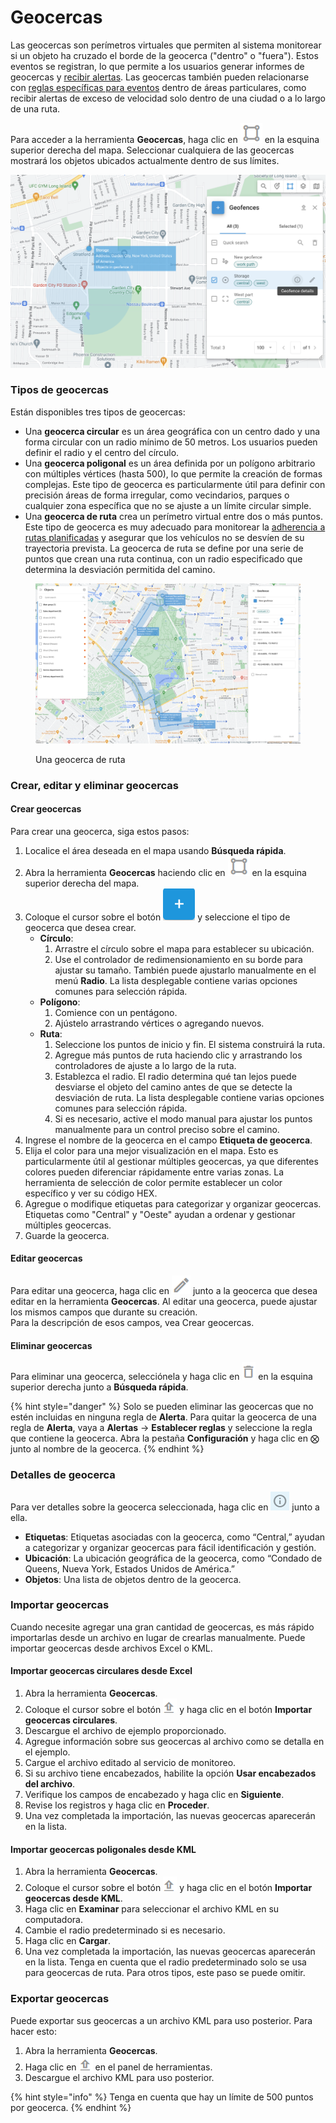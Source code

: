 # Geocercas

Las geocercas son perímetros virtuales que permiten al sistema monitorear si un objeto ha cruzado el borde de la geocerca ("dentro" o "fuera"). Estos eventos se registran, lo que permite a los usuarios generar informes de geocercas y [recibir alertas](../../../guia-del-usuario/reglas-y-alertas/control-de-movimientos/geocerca-de-entrada-o-salida.md). Las geocercas también pueden relacionarse con [reglas específicas para eventos](../../../guia-del-usuario/reglas-y-alertas/) dentro de áreas particulares, como recibir alertas de exceso de velocidad solo dentro de una ciudad o a lo largo de una ruta.

Para acceder a la herramienta **Geocercas**, haga clic en <img src="../../../.gitbook/assets/Untitled (14).png" alt="" data-size="line"> en la esquina superior derecha del mapa. Seleccionar cualquiera de las geocercas mostrará los objetos ubicados actualmente dentro de sus límites.

![La herramienta geocercas](../../../gua-del-usuario/seguimiento/herramientas-cartogrficas/attachments/image-20240807-002528.png)

### Tipos de geocercas

Están disponibles tres tipos de geocercas:

* Una **geocerca circular** es un área geográfica con un centro dado y una forma circular con un radio mínimo de 50 metros. Los usuarios pueden definir el radio y el centro del círculo.
* Una **geocerca poligonal** es un área definida por un polígono arbitrario con múltiples vértices (hasta 500), lo que permite la creación de formas complejas. Este tipo de geocerca es particularmente útil para definir con precisión áreas de forma irregular, como vecindarios, parques o cualquier zona específica que no se ajuste a un límite circular simple.
* Una **geocerca de ruta** crea un perímetro virtual entre dos o más puntos. Este tipo de geocerca es muy adecuado para monitorear la [adherencia a rutas planificadas](../../../guia-del-usuario/reglas-y-alertas/programacin-y-expedicin/desviacin-carretera.md) y asegurar que los vehículos no se desvíen de su trayectoria prevista. La geocerca de ruta se define por una serie de puntos que crean una ruta continua, con un radio especificado que determina la desviación permitida del camino.

<figure><img src="../../../.gitbook/assets/Untitled (19).png" alt="Una geocerca de ruta"><figcaption><p>Una geocerca de ruta</p></figcaption></figure>

### Crear, editar y eliminar geocercas

#### Crear geocercas

Para crear una geocerca, siga estos pasos:

1. Localice el área deseada en el mapa usando **Búsqueda rápida**.
2. Abra la herramienta **Geocercas** haciendo clic en ![](<../../../.gitbook/assets/Untitled (14).png>) en la esquina superior derecha del mapa.
3. Coloque el cursor sobre el botón <img src="../../../.gitbook/assets/Untitled (18).png" alt="" data-size="line"> y seleccione el tipo de geocerca que desea crear.
   * **Círculo**:
     1. Arrastre el círculo sobre el mapa para establecer su ubicación.
     2. Use el controlador de redimensionamiento en su borde para ajustar su tamaño. También puede ajustarlo manualmente en el menú **Radio**. La lista desplegable contiene varias opciones comunes para selección rápida.
   * **Polígono**:
     1. Comience con un pentágono.
     2. Ajústelo arrastrando vértices o agregando nuevos.
   * **Ruta**:
     1. Seleccione los puntos de inicio y fin. El sistema construirá la ruta.
     2. Agregue más puntos de ruta haciendo clic y arrastrando los controladores de ajuste a lo largo de la ruta.
     3. Establezca el radio. El radio determina qué tan lejos puede desviarse el objeto del camino antes de que se detecte la desviación de ruta. La lista desplegable contiene varias opciones comunes para selección rápida.
     4. Si es necesario, active el modo manual para ajustar los puntos manualmente para un control preciso sobre el camino.
4. Ingrese el nombre de la geocerca en el campo **Etiqueta de geocerca**.
5. Elija el color para una mejor visualización en el mapa. Esto es particularmente útil al gestionar múltiples geocercas, ya que diferentes colores pueden diferenciar rápidamente entre varias zonas. La herramienta de selección de color permite establecer un color específico y ver su código HEX.
6. Agregue o modifique etiquetas para categorizar y organizar geocercas. Etiquetas como "Central" y "Oeste" ayudan a ordenar y gestionar múltiples geocercas.
7. Guarde la geocerca.

#### Editar geocercas

Para editar una geocerca, haga clic en <img src="../../../.gitbook/assets/Untitled (8).png" alt="" data-size="line"> junto a la geocerca que desea editar en la herramienta **Geocercas**. Al editar una geocerca, puede ajustar los mismos campos que durante su creación.\
Para la descripción de esos campos, vea Crear geocercas.

#### Eliminar geocercas

Para eliminar una geocerca, selecciónela y haga clic en <img src="../../../.gitbook/assets/Untitled (17).png" alt="" data-size="line"> en la esquina superior derecha junto a **Búsqueda rápida**.

{% hint style="danger" %}
Solo se pueden eliminar las geocercas que no estén incluidas en ninguna regla de **Alerta**. Para quitar la geocerca de una regla de **Alerta**, vaya a **Alertas** → **Establecer reglas** y seleccione la regla que contiene la geocerca. Abra la pestaña **Configuración** y haga clic en ⨂ junto al nombre de la geocerca.
{% endhint %}

### Detalles de geocerca

Para ver detalles sobre la geocerca seleccionada, haga clic en ![](<../../../.gitbook/assets/Untitled (3).png>) junto a ella.

* **Etiquetas**: Etiquetas asociadas con la geocerca, como “Central,” ayudan a categorizar y organizar geocercas para fácil identificación y gestión.
* **Ubicación**: La ubicación geográfica de la geocerca, como “Condado de Queens, Nueva York, Estados Unidos de América.”
* **Objetos**: Una lista de objetos dentro de la geocerca.

### Importar geocercas

Cuando necesite agregar una gran cantidad de geocercas, es más rápido importarlas desde un archivo en lugar de crearlas manualmente. Puede importar geocercas desde archivos Excel o KML.

#### Importar geocercas circulares desde Excel

1. Abra la herramienta **Geocercas**.
2. Coloque el cursor sobre el botón ![](<../../../.gitbook/assets/Untitled (16).png>) y haga clic en el botón **Importar geocercas circulares**.
3. Descargue el archivo de ejemplo proporcionado.
4. Agregue información sobre sus geocercas al archivo como se detalla en el ejemplo.
5. Cargue el archivo editado al servicio de monitoreo.
6. Si su archivo tiene encabezados, habilite la opción **Usar encabezados del archivo**.
7. Verifique los campos de encabezado y haga clic en **Siguiente**.
8. Revise los registros y haga clic en **Proceder**.
9. Una vez completada la importación, las nuevas geocercas aparecerán en la lista.

#### Importar geocercas poligonales desde KML

1. Abra la herramienta **Geocercas**.
2. Coloque el cursor sobre el botón ![](<../../../.gitbook/assets/Untitled (16).png>) y haga clic en el botón **Importar geocercas desde KML**.
3. Haga clic en **Examinar** para seleccionar el archivo KML en su computadora.
4. Cambie el radio predeterminado si es necesario.
5. Haga clic en **Cargar**.
6. Una vez completada la importación, las nuevas geocercas aparecerán en la lista. Tenga en cuenta que el radio predeterminado solo se usa para geocercas de ruta. Para otros tipos, este paso se puede omitir.

### Exportar geocercas

Puede exportar sus geocercas a un archivo KML para uso posterior. Para hacer esto:

1. Abra la herramienta **Geocercas**.
2. Haga clic en <img src="../../../.gitbook/assets/Untitled (16).png" alt="" data-size="line"> en el panel de herramientas.
3. Descargue el archivo KML para uso posterior.

{% hint style="info" %}
Tenga en cuenta que hay un límite de 500 puntos por geocerca.
{% endhint %}
